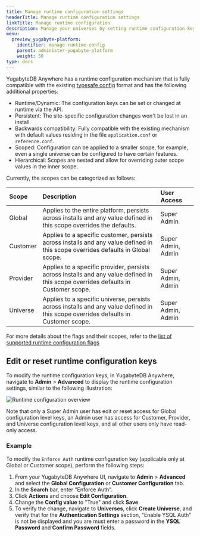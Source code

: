```yaml
---
title: Manage runtime configuration settings
headerTitle: Manage runtime configuration settings
linkTitle: Manage runtime configuration
description: Manage your universes by setting runtime configuration keys based on different scopes.
menu:
  preview_yugabyte-platform:
    identifier: manage-runtime-config
    parent: administer-yugabyte-platform
    weight: 50
type: docs
---
```


YugabyteDB Anywhere has a runtime configuration mechanism that is fully compatible with the existing [typesafe config](https://github.com/lightbend/config) format and has the following additional properties:

- Runtime/Dynamic: The configuration keys can be set or changed at runtime via the API.
- Persistent: The site-specific configuration changes won't be lost in an install.
- Backwards compatibility: Fully compatible with the existing mechanism with default values residing in the file `application.conf` or `reference.conf`.
- Scoped: Configuration can be applied to a smaller scope, for example, even a single universe can be configured to have certain features.
- Hierarchical: Scopes are nested and allow for overriding outer scope values in the inner scope.

Currently, the scopes can be categorized as follows:

| Scope | Description | User Access |
|:--- |:--- | :--- |
| Global | Applies to the entire platform, persists across installs and any value defined in this scope overrides the defaults. | Super Admin |
| Customer | Applies to a specific customer, persists across installs and any value defined in this scope overrides defaults in Global scope.| Super Admin, Admin |
| Provider | Applies to a specific provider, persists across installs and any value defined in this scope overrides defaults in Customer scope. | Super Admin, Admin |
| Universe | Applies to a specific universe, persists across installs and any value defined in this scope overrides defaults in Customer scope. | Super Admin, Admin |

For more details about the flags and their scopes, refer to the [list of supported runtime configuration flags](https://github.com/yugabyte/yugabyte-db/blob/2.17.3/managed/RUNTIME-FLAGS.md)

## Edit or reset runtime configuration keys

To modify the runtime configuration keys, in YugabyteDB Anywhere, navigate to **Admin** > **Advanced** to display the runtime configuration settings, similar to the following illustration:

![Runtime configuration overview](/images/ee/runtime-config-overview.png)

Note that only a Super Admin user has edit or reset access for Global configuration level keys, an Admin user has access for Customer, Provider, and Universe configuration level keys, and all other users only have read-only access.

### Example

To modify the `Enforce Auth` runtime configuration key (applicable only at Global or Customer scope), perform the following steps:

1. From your YugabyteDB Anywhere UI, navigate to **Admin** > **Advanced** and select the **Global Configuration** or **Customer Configuration** tab.
1. In the **Search** bar, enter "Enforce Auth".
1. Click **Actions** and choose **Edit Configuration**.
1. Change the **Config value** to "True" and click **Save**.
1. To verify the change, navigate to **Universes**, click **Create Universe**, and verify that for the  **Authentication Settings** section, "Enable YSQL Auth" is not be displayed and you are must enter a password in the **YSQL Password** and **Confirm Password** fields.
